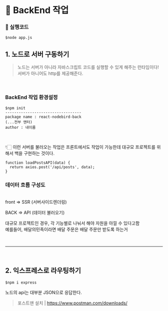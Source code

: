 # 🤍 BackEnd 작업

### **🎀 실행코드**

```
$node app.js
```

## 1. 노드로 서버 구동하기

> 노드는 서버가 아니라 자바스크립트 코드를 실행할 수 있게 해주는 런타임이다! <br>
> 서버가 아니어도 http를 제공해준다.

<br>

### BackEnd 작업 환경설정

```
$npm init
----------------------------------
package name : react-nodebird-back
(...전부 엔터)
author : 내이름
```

<br>

👇🏻 이런 서버를 불러오는 작업은 프론트에서도 작업이 가능한데 대규모 프로젝트를 위해서 백을 구현하는 것이다.

```
function loadPostsAPI(data) {
  return axios.post('/api/posts', data);
}
```

### **데이터 흐름 구성도**

<BR>
front => SSR (서버사이드렌더링)

BACK => API (데이터 불러오기)

대규모 프로젝트인 경우, 각 기능별로 나눠서 해야 자원을 아낄 수 있다고함
<br>
예를들어, 배달의민족이라면 배달 주문은 배달 주문만 받도록 하는거

<br>

---

<br>

## 2. 익스프레스로 라우팅하기

```
$npm i express
```

노드의 api는 대부분 JSON으로 응답한다.

> 포스트맨 설치 | https://www.postman.com/downloads/
